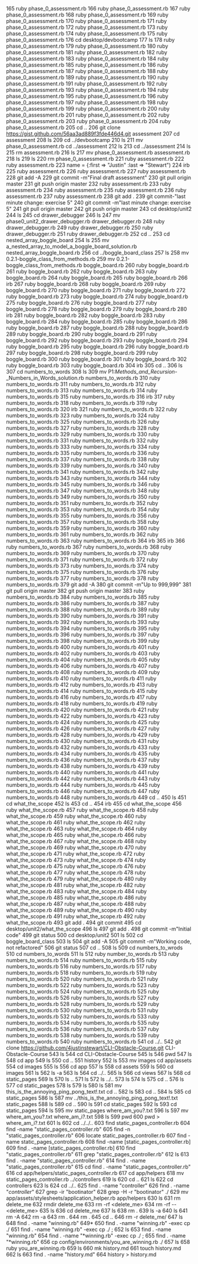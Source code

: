   165  ruby phase_0_assessment.rb
  166  ruby phase_0_assessment.rb
  167  ruby phase_0_assessment.rb
  168  ruby phase_0_assessment.rb
  169  ruby phase_0_assessment.rb
  170  ruby phase_0_assessment.rb
  171  ruby phase_0_assessment.rb
  172  ruby phase_0_assessment.rb
  173  ruby phase_0_assessment.rb
  174  ruby phase_0_assessment.rb
  175  ruby phase_0_assessment.rb
  176  cd desktop/devbootcamp
  177  ls
  178  ruby phase_0_assessment.rb
  179  ruby phase_0_assessment.rb
  180  ruby phase_0_assessment.rb
  181  ruby phase_0_assessment.rb
  182  ruby phase_0_assessment.rb
  183  ruby phase_0_assessment.rb
  184  ruby phase_0_assessment.rb
  185  ruby phase_0_assessment.rb
  186  ruby phase_0_assessment.rb
  187  ruby phase_0_assessment.rb
  188  ruby phase_0_assessment.rb
  189  ruby phase_0_assessment.rb
  190  ruby phase_0_assessment.rb
  191  ruby phase_0_assessment.rb
  192  ruby phase_0_assessment.rb
  193  ruby phase_0_assessment.rb
  194  ruby phase_0_assessment.rb
  195  ruby phase_0_assessment.rb
  196  ruby phase_0_assessment.rb
  197  ruby phase_0_assessment.rb
  198  ruby phase_0_assessment.rb
  199  ruby phase_0_assessment.rb
  200  ruby phase_0_assessment.rb
  201  ruby phase_0_assessment.rb
  202  ruby phase_0_assessment.rb
  203  ruby phase_0_assessment.rb
  204  ruby phase_0_assessment.rb
  205  cd ..
  206  git clone https://gist.github.com/56aa3ad889f3fde446d4.git assessment
  207  cd assessment
  208  ls
  209  cd ../devbootcamp
  210  ls
  211  mv phase_0_assessment.rb cd ../assessment
  212  ls
  213  cd ../assessment
  214  ls
  215  rm assessment.rb
  216  ls
  217  mv phase_0_assessment.rb assessment.rb
  218  ls
  219  ls
  220  rm phase_0_assessment.rb
  221  ruby assessment.rb
  222  ruby assessment.rb
  223  name = {:first => "Justin" :last => "Stewart")
  224  irb
  225  ruby assessment.rb
  226  ruby assessment.rb
  227  ruby assessment.rb
  228  git add -A
  229  git commit -m"Final draft assessment"
  230  git pull origin master
  231  git push origin master
  232  ruby assessment.rb
  233  ruby assessment.rb
  234  ruby assessment.rb
  235  ruby assessment.rb
  236  ruby assessment.rb
  237  ruby assessment.rb
  238  git add .
  239  git commit-"last minute change: exercise 5"
  240  git commit -m"last minute change: exercise 5"
  241  git pull origin master
  242  git push origin master
  243  cd desktop/unit2
  244  ls
  245  cd drawer_debugger
  246  ls
  247  mv phase0_unit2_drawer_debugger.rb drawer_debugger.rb
  248  ruby drawer_debugger.rb
  249  ruby drawer_debugger.rb
  250  ruby drawer_debugger.rb
  251  ruby drawer_debugger.rb
  252  cd ..
  253  cd nested_array_boggle_board
  254  ls
  255  mv a_nested_array_to_model_a_boggle_board_solution.rb nested_array_boggle_board.rb
  256  cd ../boggle_board_class
  257  ls
  258  mv 0.2.1-boggle_class_from_methods.rb
  259  mv 0.2.1-boggle_class_from_methods.rb boggle_board.rb
  260  ruby boggle_board.rb
  261  ruby boggle_board.rb
  262  ruby boggle_board.rb
  263  ruby boggle_board.rb
  264  ruby boggle_board.rb
  265  ruby boggle_board.rb
  266  irb
  267  ruby boggle_board.rb
  268  ruby boggle_board.rb
  269  ruby boggle_board.rb
  270  ruby boggle_board.rb
  271  ruby boggle_board.rb
  272  ruby boggle_board.rb
  273  ruby boggle_board.rb
  274  ruby boggle_board.rb
  275  ruby boggle_board.rb
  276  ruby boggle_board.rb
  277  ruby boggle_board.rb
  278  ruby boggle_board.rb
  279  ruby boggle_board.rb
  280  irb
  281  ruby boggle_board.rb
  282  ruby boggle_board.rb
  283  ruby boggle_board.rb
  284  ruby boggle_board.rb
  285  ruby boggle_board.rb
  286  ruby boggle_board.rb
  287  ruby boggle_board.rb
  288  ruby boggle_board.rb
  289  ruby boggle_board.rb
  290  ruby boggle_board.rb
  291  ruby boggle_board.rb
  292  ruby boggle_board.rb
  293  ruby boggle_board.rb
  294  ruby boggle_board.rb
  295  ruby boggle_board.rb
  296  ruby boggle_board.rb
  297  ruby boggle_board.rb
  298  ruby boggle_board.rb
  299  ruby boggle_board.rb
  300  ruby boggle_board.rb
  301  ruby boggle_board.rb
  302  ruby boggle_board.rb
  303  ruby boggle_board.rb
  304  irb
  305  cd ..
  306  ls
  307  cd numbers_to_words
  308  ls
  309  mv P1:_Methods_and_Recursion_-_Numbers_in_Words_solution.rb numbers_to_words.rb
  310  ruby numbers_to_words.rb
  311  ruby numbers_to_words.rb
  312  ruby numbers_to_words.rb
  313  ruby numbers_to_words.rb
  314  ruby numbers_to_words.rb
  315  ruby numbers_to_words.rb
  316  irb
  317  ruby numbers_to_words.rb
  318  ruby numbers_to_words.rb
  319  ruby numbers_to_words.rb
  320  irb
  321  ruby numbers_to_words.rb
  322  ruby numbers_to_words.rb
  323  ruby numbers_to_words.rb
  324  ruby numbers_to_words.rb
  325  ruby numbers_to_words.rb
  326  ruby numbers_to_words.rb
  327  ruby numbers_to_words.rb
  328  ruby numbers_to_words.rb
  329  ruby numbers_to_words.rb
  330  ruby numbers_to_words.rb
  331  ruby numbers_to_words.rb
  332  ruby numbers_to_words.rb
  333  ruby numbers_to_words.rb
  334  ruby numbers_to_words.rb
  335  ruby numbers_to_words.rb
  336  ruby numbers_to_words.rb
  337  ruby numbers_to_words.rb
  338  ruby numbers_to_words.rb
  339  ruby numbers_to_words.rb
  340  ruby numbers_to_words.rb
  341  ruby numbers_to_words.rb
  342  ruby numbers_to_words.rb
  343  ruby numbers_to_words.rb
  344  ruby numbers_to_words.rb
  345  ruby numbers_to_words.rb
  346  ruby numbers_to_words.rb
  347  ruby numbers_to_words.rb
  348  ruby numbers_to_words.rb
  349  ruby numbers_to_words.rb
  350  ruby numbers_to_words.rb
  351  ruby numbers_to_words.rb
  352  ruby numbers_to_words.rb
  353  ruby numbers_to_words.rb
  354  ruby numbers_to_words.rb
  355  ruby numbers_to_words.rb
  356  ruby numbers_to_words.rb
  357  ruby numbers_to_words.rb
  358  ruby numbers_to_words.rb
  359  ruby numbers_to_words.rb
  360  ruby numbers_to_words.rb
  361  ruby numbers_to_words.rb
  362  ruby numbers_to_words.rb
  363  ruby numbers_to_words.rb
  364  irb
  365  irb
  366  ruby numbers_to_words.rb
  367  ruby numbers_to_words.rb
  368  ruby numbers_to_words.rb
  369  ruby numbers_to_words.rb
  370  ruby numbers_to_words.rb
  371  ruby numbers_to_words.rb
  372  ruby numbers_to_words.rb
  373  ruby numbers_to_words.rb
  374  ruby numbers_to_words.rb
  375  ruby numbers_to_words.rb
  376  ruby numbers_to_words.rb
  377  ruby numbers_to_words.rb
  378  ruby numbers_to_words.rb
  379  git add -A
  380  git commit -m"Up to 999,999"
  381  git pull origin master
  382  git push origin master
  383  ruby numbers_to_words.rb
  384  ruby numbers_to_words.rb
  385  ruby numbers_to_words.rb
  386  ruby numbers_to_words.rb
  387  ruby numbers_to_words.rb
  388  ruby numbers_to_words.rb
  389  ruby numbers_to_words.rb
  390  ruby numbers_to_words.rb
  391  ruby numbers_to_words.rb
  392  ruby numbers_to_words.rb
  393  ruby numbers_to_words.rb
  394  ruby numbers_to_words.rb
  395  ruby numbers_to_words.rb
  396  ruby numbers_to_words.rb
  397  ruby numbers_to_words.rb
  398  ruby numbers_to_words.rb
  399  ruby numbers_to_words.rb
  400  ruby numbers_to_words.rb
  401  ruby numbers_to_words.rb
  402  ruby numbers_to_words.rb
  403  ruby numbers_to_words.rb
  404  ruby numbers_to_words.rb
  405  ruby numbers_to_words.rb
  406  ruby numbers_to_words.rb
  407  ruby numbers_to_words.rb
  408  ruby numbers_to_words.rb
  409  ruby numbers_to_words.rb
  410  ruby numbers_to_words.rb
  411  ruby numbers_to_words.rb
  412  ruby numbers_to_words.rb
  413  ruby numbers_to_words.rb
  414  ruby numbers_to_words.rb
  415  ruby numbers_to_words.rb
  416  ruby numbers_to_words.rb
  417  ruby numbers_to_words.rb
  418  ruby numbers_to_words.rb
  419  ruby numbers_to_words.rb
  420  ruby numbers_to_words.rb
  421  ruby numbers_to_words.rb
  422  ruby numbers_to_words.rb
  423  ruby numbers_to_words.rb
  424  ruby numbers_to_words.rb
  425  ruby numbers_to_words.rb
  426  ruby numbers_to_words.rb
  427  ruby numbers_to_words.rb
  428  ruby numbers_to_words.rb
  429  ruby numbers_to_words.rb
  430  ruby numbers_to_words.rb
  431  ruby numbers_to_words.rb
  432  ruby numbers_to_words.rb
  433  ruby numbers_to_words.rb
  434  ruby numbers_to_words.rb
  435  ruby numbers_to_words.rb
  436  ruby numbers_to_words.rb
  437  ruby numbers_to_words.rb
  438  ruby numbers_to_words.rb
  439  ruby numbers_to_words.rb
  440  ruby numbers_to_words.rb
  441  ruby numbers_to_words.rb
  442  ruby numbers_to_words.rb
  443  ruby numbers_to_words.rb
  444  ruby numbers_to_words.rb
  445  ruby numbers_to_words.rb
  446  ruby numbers_to_words.rb
  447  ruby numbers_to_words.rb
  448  ruby numbers_to_words.rb
  449  cd ..
  450  ls
  451  cd what_the_scope
  452  ls
  453  cd ..
  454  irb
  455  cd what_the_scope
  456  ruby what_the_scope.rb
  457  ruby what_the_scope.rb
  458  ruby what_the_scope.rb
  459  ruby what_the_scope.rb
  460  ruby what_the_scope.rb
  461  ruby what_the_scope.rb
  462  ruby what_the_scope.rb
  463  ruby what_the_scope.rb
  464  ruby what_the_scope.rb
  465  ruby what_the_scope.rb
  466  ruby what_the_scope.rb
  467  ruby what_the_scope.rb
  468  ruby what_the_scope.rb
  469  ruby what_the_scope.rb
  470  ruby what_the_scope.rb
  471  ruby what_the_scope.rb
  472  ruby what_the_scope.rb
  473  ruby what_the_scope.rb
  474  ruby what_the_scope.rb
  475  ruby what_the_scope.rb
  476  ruby what_the_scope.rb
  477  ruby what_the_scope.rb
  478  ruby what_the_scope.rb
  479  ruby what_the_scope.rb
  480  ruby what_the_scope.rb
  481  ruby what_the_scope.rb
  482  ruby what_the_scope.rb
  483  ruby what_the_scope.rb
  484  ruby what_the_scope.rb
  485  ruby what_the_scope.rb
  486  ruby what_the_scope.rb
  487  ruby what_the_scope.rb
  488  ruby what_the_scope.rb
  489  ruby what_the_scope.rb
  490  ruby what_the_scope.rb
  491  ruby what_the_scope.rb
  492  ruby what_the_scope.rb
  493  git add .
  494  git commit
  495  cd desktop/unit2/what_the_scope
  496  ls
  497  git add .
  498  git commit -m"Initial code"
  499  git status
  500  cd desktop/unit2
  501  ls
  502  cd boggle_board_class
  503  ls
  504  git add -A
  505  git commit -m"Working code, not refactored"
  506  git status
  507  cd ..
  508  ls
  509  cd numbers_to_wrods
  510  cd numbers_to_words
  511  ls
  512  ruby number_to_words.rb
  513  ruby numbers_to_words.rb
  514  ruby numbers_to_words.rb
  515  ruby numbers_to_words.rb
  516  ruby numbers_to_words.rb
  517  ruby numbers_to_words.rb
  518  ruby numbers_to_words.rb
  519  ruby numbers_to_words.rb
  520  ruby numbers_to_words.rb
  521  ruby numbers_to_words.rb
  522  ruby numbers_to_words.rb
  523  ruby numbers_to_words.rb
  524  ruby numbers_to_words.rb
  525  ruby numbers_to_words.rb
  526  ruby numbers_to_words.rb
  527  ruby numbers_to_words.rb
  528  ruby numbers_to_words.rb
  529  ruby numbers_to_words.rb
  530  ruby numbers_to_words.rb
  531  ruby numbers_to_words.rb
  532  ruby numbers_to_words.rb
  533  ruby numbers_to_words.rb
  534  ruby numbers_to_words.rb
  535  ruby numbers_to_words.rb
  536  ruby numbers_to_words.rb
  537  ruby numbers_to_words.rb
  538  ruby numbers_to_words.rb
  539  ruby numbers_to_words.rb
  540  ruby numbers_to_words.rb
  541  cd ../..
  542  git clone https://github.com/4justinstewart/CLI-Obstacle-Course.git CLI-Obstacle-Course
  543  ls
  544  cd CLI-Obstacle-Course
  545  ls
  546  pwd
  547  ls
  548  cd app
  549  ls
  550  cd ..
  551  history
  552  ls
  553  mv images cd app/assets
  554  cd images
  555  ls
  556  cd app
  557  ls
  558  cd assets
  559  ls
  560  cd images
  561  ls
  562  ls -a
  563  ls
  564  cd ../..
  565  ls
  566  cd views
  567  ls
  568  cd static_pages
  569  ls
  570  ls ..
  571  ls
  572  ls ../..
  573  ls
  574  ls
  575  cd ..
  576  ls
  577  cd static_pages
  578  ls
  579  ls
  580  ls
  581  mv this_is_the_annoying_ping_pong_text\!.txt cd ..
  582  ls
  583  cd ..
  584  ls
  585  cd static_pages
  586  ls
  587  mv ../this_is_the_annoying_ping_pong_text\!.txt static_pages
  588  ls
  589  cd ..
  590  ls
  591  cd static_pages
  592  ls
  593  cd static_pages
  594  ls
  595  mv static_pages where_am_you?.txt
  596  ls
  597  mv where_am_you\?.txt where_am_i?.txt
  598  ls
  599  pwd
  600  pwd > where_am_i\?.txt
  601  ls
  602  cd ../../..
  603  find static_pages_controller.rb
  604  find -name "static_pages_controller.rb"
  605  find -n "static_pages_controller.rb"
  606  locate static_pages_controller.rb
  607  find -name static_pages_controller.rb
  608  find -name [static_pages_controller.rb]
  609  find . -name [static_pages_controller.rb]
  610  find "static_pages_controller.rb"
  611  grep "static_pages_controller.rb"
  612  ls
  613  find . -name "static_pages_controller.rb"
  614  find . -name "static_pages_controller.rb"
  615  cd find . -name "static_pages_controller.rb"
  616  cd app/helpers/static_pages_controller.rb
  617  cd app/helpers
  618  mv static_pages_controller.rb ../controllers
  619  ls
  620  cd ..
  621  ls
  622  cd controllers
  623  ls
  624  cd ../..
  625  find . -name "controller"
  626  find . -name "*controller*"
  627  grep -ir "bootinator"
  628  grep -H -r "bootinator" ./
  629  mv app/assets/stylesheets/application_helper.rb app/helpers
  630  ls
  631  rm delete_me
  632  rmdir delete_me
  633  rm -rf <delete_me>
  634  rm -rf -- <delete_me>
  635  ls
  636  cd delete_me
  637  ls
  638  rm .
  639  ls -a
  640  ls
  641  rm -A
  642  rm -a
  643  rm .
  644  rm . 
  645  cd ..
  646  rm -r delete_me/
  647  ls
  648  find . -name "winning.rb"
  649* 
  650  find . -name "winning.rb" -exec cp ./
  651  find . -name "winning.rb" -exec cp ./ ;
  652  ls
  653  find . -name "winning.rb"
  654  find . -name "*winning.rb" -exec cp ./ ;
  655  find . -name "*winning.rb"
  656  cp config/environments/you_are_winning.rb ./
  657  ls
  658  ruby you_are_winning.rb
  659  ls
  660  mk history.md
  661  touch history.md
  662  ls
  663  find . -name "history.md"
  664  history > history.md

